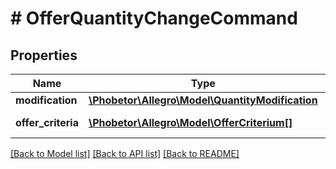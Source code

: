 # # OfferQuantityChangeCommand

## Properties

Name | Type | Description | Notes
------------ | ------------- | ------------- | -------------
**modification** | [**\Phobetor\Allegro\Model\QuantityModification**](QuantityModification.md) |  | [optional]
**offer_criteria** | [**\Phobetor\Allegro\Model\OfferCriterium[]**](OfferCriterium.md) | List of offer criteria | [optional]

[[Back to Model list]](../../README.md#models) [[Back to API list]](../../README.md#endpoints) [[Back to README]](../../README.md)
